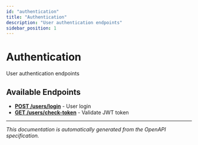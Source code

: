 ```yaml
---
id: "authentication"
title: "Authentication"
description: "User authentication endpoints"
sidebar_position: 1
---
```


# Authentication

User authentication endpoints

## Available Endpoints

- **[POST /users/login](./user-login)** - User login
- **[GET /users/check-token](./validate-jwt-token)** - Validate JWT token


---

*This documentation is automatically generated from the OpenAPI specification.*
